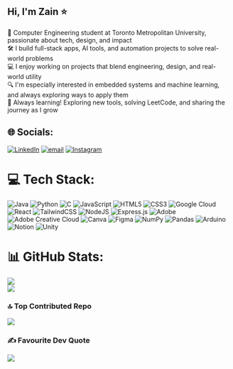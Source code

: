 ## Hi, I'm Zain ⭐

🧠 Computer Engineering student at Toronto Metropolitan University, passionate about tech, design, and impact <br/>
🛠️ I build full-stack apps, AI tools, and automation projects to solve real-world problems <br/>
💻 I enjoy working on projects that blend engineering, design, and real-world utility <br/>
🔍 I'm especially interested in embedded systems and machine learning, and always exploring ways to apply them <br/>
🌱 Always learning! Exploring new tools, solving LeetCode, and sharing the journey as I grow <br/>


## 🌐 Socials:
[![LinkedIn](https://img.shields.io/badge/LinkedIn-%230077B5.svg?logo=linkedin&logoColor=white)](https://www.linkedin.com/in/zain-nizami-30895120b/) [![email](https://img.shields.io/badge/Email-D14836?logo=gmail&logoColor=white)](mailto:zain.n6105@gmail.com) [![Instagram](https://img.shields.io/badge/Instagram-%23E4405F.svg?logo=Instagram&logoColor=white)](https://instagram.com/zain._n) 

# 💻 Tech Stack:
![Java](https://img.shields.io/badge/java-%23ED8B00.svg?style=for-the-badge&logo=openjdk&logoColor=white) ![Python](https://img.shields.io/badge/python-3670A0?style=for-the-badge&logo=python&logoColor=ffdd54) ![C](https://img.shields.io/badge/c-%2300599C.svg?style=for-the-badge&logo=c&logoColor=white) ![JavaScript](https://img.shields.io/badge/javascript-%23323330.svg?style=for-the-badge&logo=javascript&logoColor=%23F7DF1E) ![HTML5](https://img.shields.io/badge/html5-%23E34F26.svg?style=for-the-badge&logo=html5&logoColor=white) ![CSS3](https://img.shields.io/badge/css3-%231572B6.svg?style=for-the-badge&logo=css3&logoColor=white) ![Google Cloud](https://img.shields.io/badge/GoogleCloud-%234285F4.svg?style=for-the-badge&logo=google-cloud&logoColor=white) ![React](https://img.shields.io/badge/react-%2320232a.svg?style=for-the-badge&logo=react&logoColor=%2361DAFB) ![TailwindCSS](https://img.shields.io/badge/tailwindcss-%2338B2AC.svg?style=for-the-badge&logo=tailwind-css&logoColor=white) ![NodeJS](https://img.shields.io/badge/node.js-6DA55F?style=for-the-badge&logo=node.js&logoColor=white) ![Express.js](https://img.shields.io/badge/express.js-%23404d59.svg?style=for-the-badge&logo=express&logoColor=%2361DAFB) ![Adobe](https://img.shields.io/badge/adobe-%23FF0000.svg?style=for-the-badge&logo=adobe&logoColor=white) ![Adobe Creative Cloud](https://img.shields.io/badge/Adobe%20Creative%20Cloud-DA1F26.svg?style=for-the-badge&logo=Adobe%20Creative%20Cloud&logoColor=white) ![Canva](https://img.shields.io/badge/Canva-%2300C4CC.svg?style=for-the-badge&logo=Canva&logoColor=white) ![Figma](https://img.shields.io/badge/figma-%23F24E1E.svg?style=for-the-badge&logo=figma&logoColor=white) ![NumPy](https://img.shields.io/badge/numpy-%23013243.svg?style=for-the-badge&logo=numpy&logoColor=white) ![Pandas](https://img.shields.io/badge/pandas-%23150458.svg?style=for-the-badge&logo=pandas&logoColor=white) ![Arduino](https://img.shields.io/badge/-Arduino-00979D?style=for-the-badge&logo=Arduino&logoColor=white) ![Notion](https://img.shields.io/badge/Notion-%23000000.svg?style=for-the-badge&logo=notion&logoColor=white) ![Unity](https://img.shields.io/badge/unity-%23000000.svg?style=for-the-badge&logo=unity&logoColor=white)
# 📊 GitHub Stats:
![](https://github-readme-stats.vercel.app/api?username=ZainNizami&theme=blue-green&hide_border=false&include_all_commits=true&count_private=true)<br/>
![](https://nirzak-streak-stats.vercel.app/?user=ZainNizami&theme=blue-green&hide_border=false)<br/>
<!--![](https://github-readme-stats.vercel.app/api/top-langs/?username=ZainNizami&theme=blue-green&hide_border=false&include_all_commits=true&count_private=true&layout=compact)-->

### 🔝 Top Contributed Repo
![](https://github-contributor-stats.vercel.app/api?username=ZainNizami&limit=5&theme=blue-green&combine_all_yearly_contributions=true)

### ✍️ Favourite Dev Quote
![](https://quotes-github-readme.vercel.app/api?type=horizontal&theme=radical)



<!-- Proudly created with GPRM ( https://gprm.itsvg.in ) -->
